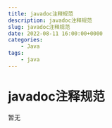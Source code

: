 ```yaml
---
title: javadoc注释规范
description: javadoc注释规范
slug: javadoc注释规范
date: 2022-08-11 16:00:00+0000
categories:
    - Java
tags:
    - java
---
```


# javadoc注释规范



暂无